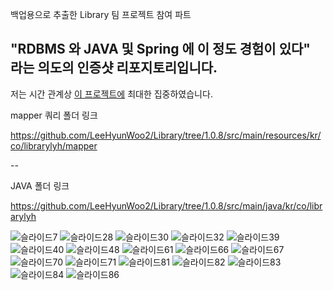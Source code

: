 백업용으로 추출한 Library 팀 프로젝트 참여 파트


## "RDBMS 와 JAVA 및 Spring 에 이 정도 경험이 있다" 라는 의도의 인증샷 리포지토리입니다.

저는 시간 관계상 [이 프로젝트에](https://github.com/LeeHyunWoo2/KIN-Web) 최대한 집중하였습니다.



mapper 쿼리 폴더 링크

https://github.com/LeeHyunWoo2/Library/tree/1.0.8/src/main/resources/kr/co/librarylyh/mapper

--

JAVA 폴더 링크

https://github.com/LeeHyunWoo2/Library/tree/1.0.8/src/main/java/kr/co/librarylyh





![슬라이드7](https://github.com/user-attachments/assets/ed9d2e9b-db7d-4e1b-a0ab-9061e69e55a8)
![슬라이드28](https://github.com/user-attachments/assets/a38440f7-250c-482f-be9d-c190fb4ee7e3)
![슬라이드30](https://github.com/user-attachments/assets/61cd749c-0fe7-4c11-aec0-7ca70eff62b8)
![슬라이드32](https://github.com/user-attachments/assets/ca099bc7-f026-4e61-9787-bb4a55d52dda)
![슬라이드39](https://github.com/user-attachments/assets/0de2800f-1616-4214-9c77-3d8d66bb0d6f)
![슬라이드40](https://github.com/user-attachments/assets/091437dd-4972-45d7-b9cc-f8380e2085e0)
![슬라이드48](https://github.com/user-attachments/assets/d00302e4-7b2e-4080-aa34-dae75d28e692)
![슬라이드61](https://github.com/user-attachments/assets/c352ed5f-d41f-4094-91cc-25c2ffced2a0)
![슬라이드66](https://github.com/user-attachments/assets/dfb38625-f7b3-42ed-945a-44393cd584c4)
![슬라이드67](https://github.com/user-attachments/assets/ea76ad52-e547-4b19-984c-2902dd13c260)
![슬라이드70](https://github.com/user-attachments/assets/92f89642-568e-4420-af35-0ff40836dc1a)
![슬라이드71](https://github.com/user-attachments/assets/8bffde12-448c-419e-89cf-656e859fed0a)
![슬라이드81](https://github.com/user-attachments/assets/cfafe70b-e114-4391-adf2-55df39bd0508)
![슬라이드82](https://github.com/user-attachments/assets/c8265431-075a-442e-b3d2-1125e113bd0c)
![슬라이드83](https://github.com/user-attachments/assets/aa4a2bc1-be31-4b75-8b07-e4ba7eff8258)
![슬라이드84](https://github.com/user-attachments/assets/f5e6a24b-2f26-4e9c-8729-ad4faca08c52)
![슬라이드86](https://github.com/user-attachments/assets/62dc91cc-56c0-4f49-a57d-a7136c5ea642)
